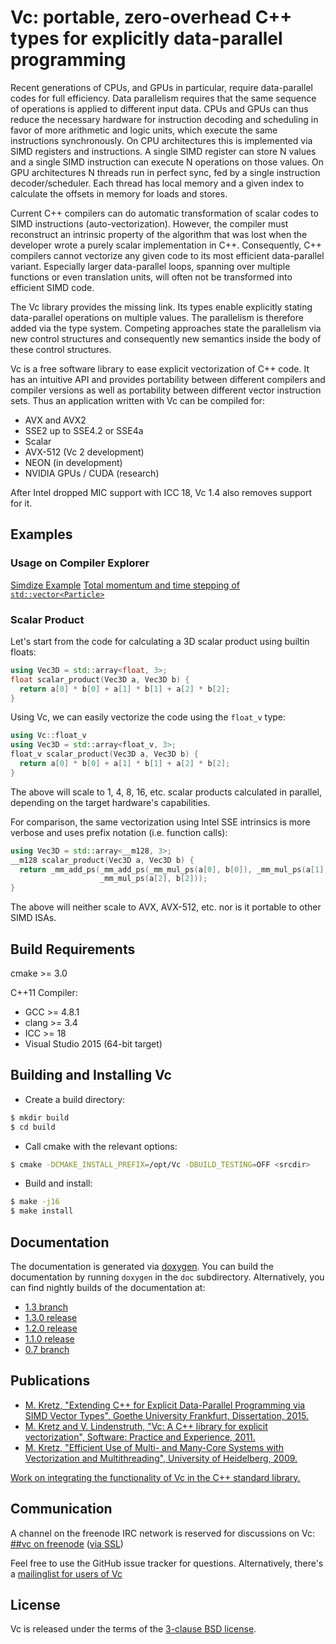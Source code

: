 # Vc: portable, zero-overhead C++ types for explicitly data-parallel programming

Recent generations of CPUs, and GPUs in particular, require data-parallel codes
for full efficiency. Data parallelism requires that the same sequence of
operations is applied to different input data. CPUs and GPUs can thus reduce
the necessary hardware for instruction decoding and scheduling in favor of more
arithmetic and logic units, which execute the same instructions synchronously.
On CPU architectures this is implemented via SIMD registers and instructions.
A single SIMD register can store N values and a single SIMD instruction can
execute N operations on those values. On GPU architectures N threads run in
perfect sync, fed by a single instruction decoder/scheduler. Each thread has
local memory and a given index to calculate the offsets in memory for loads and
stores.

Current C++ compilers can do automatic transformation of scalar codes to SIMD
instructions (auto-vectorization). However, the compiler must reconstruct an
intrinsic property of the algorithm that was lost when the developer wrote a
purely scalar implementation in C++. Consequently, C++ compilers cannot
vectorize any given code to its most efficient data-parallel variant.
Especially larger data-parallel loops, spanning over multiple functions or even
translation units, will often not be transformed into efficient SIMD code.

The Vc library provides the missing link. Its types enable explicitly stating
data-parallel operations on multiple values. The parallelism is therefore added
via the type system. Competing approaches state the parallelism via new control
structures and consequently new semantics inside the body of these control
structures.

Vc is a free software library to ease explicit vectorization of C++ code. It
has an intuitive API and provides portability between different compilers and
compiler versions as well as portability between different vector instruction
sets. Thus an application written with Vc can be compiled for:

* AVX and AVX2
* SSE2 up to SSE4.2 or SSE4a
* Scalar
* AVX-512 (Vc 2 development)
* NEON (in development)
* NVIDIA GPUs / CUDA (research)

After Intel dropped MIC support with ICC 18, Vc 1.4 also removes support for it.

## Examples

### Usage on Compiler Explorer

[Simdize Example](https://godbolt.org/z/wd6uT2)
[Total momentum and time stepping of `std::vector<Particle>`](https://godbolt.org/z/OkejKr)

### Scalar Product

Let's start from the code for calculating a 3D scalar product using builtin floats:
```cpp
using Vec3D = std::array<float, 3>;
float scalar_product(Vec3D a, Vec3D b) {
  return a[0] * b[0] + a[1] * b[1] + a[2] * b[2];
}
```
Using Vc, we can easily vectorize the code using the `float_v` type:
```cpp
using Vc::float_v
using Vec3D = std::array<float_v, 3>;
float_v scalar_product(Vec3D a, Vec3D b) {
  return a[0] * b[0] + a[1] * b[1] + a[2] * b[2];
}
```
The above will scale to 1, 4, 8, 16, etc. scalar products calculated in parallel, depending
on the target hardware's capabilities.

For comparison, the same vectorization using Intel SSE intrinsics is more verbose and uses
prefix notation (i.e. function calls):
```cpp
using Vec3D = std::array<__m128, 3>;
__m128 scalar_product(Vec3D a, Vec3D b) {
  return _mm_add_ps(_mm_add_ps(_mm_mul_ps(a[0], b[0]), _mm_mul_ps(a[1], b[1])),
                    _mm_mul_ps(a[2], b[2]));
}
```
The above will neither scale to AVX, AVX-512, etc. nor is it portable to other SIMD ISAs.

## Build Requirements

cmake >= 3.0

C++11 Compiler:

* GCC >= 4.8.1
* clang >= 3.4
* ICC >= 18
* Visual Studio 2015 (64-bit target)


## Building and Installing Vc

* Create a build directory:

```sh
$ mkdir build
$ cd build
```

* Call cmake with the relevant options:

```sh
$ cmake -DCMAKE_INSTALL_PREFIX=/opt/Vc -DBUILD_TESTING=OFF <srcdir>
```

* Build and install:

```sh
$ make -j16
$ make install
```

## Documentation

The documentation is generated via [doxygen](http://doxygen.org). You can build
the documentation by running `doxygen` in the `doc` subdirectory.
Alternatively, you can find nightly builds of the documentation at:

* [1.3 branch](https://web-docs.gsi.de/~mkretz/Vc-1.3/)
* [1.3.0 release](https://web-docs.gsi.de/~mkretz/Vc-1.3.0/)
* [1.2.0 release](https://web-docs.gsi.de/~mkretz/Vc-1.2.0/)
* [1.1.0 release](https://web-docs.gsi.de/~mkretz/Vc-1.1.0/)
* [0.7 branch](https://web-docs.gsi.de/~mkretz/Vc-0.7/)

## Publications

* [M. Kretz, "Extending C++ for Explicit Data-Parallel Programming via SIMD
  Vector Types", Goethe University Frankfurt, Dissertation,
  2015.](http://publikationen.ub.uni-frankfurt.de/frontdoor/index/index/docId/38415)
* [M. Kretz and V. Lindenstruth, "Vc: A C++ library for explicit
  vectorization", Software: Practice and Experience,
  2011.](http://dx.doi.org/10.1002/spe.1149)
* [M. Kretz, "Efficient Use of Multi- and Many-Core Systems with Vectorization
  and Multithreading", University of Heidelberg,
  2009.](http://code.compeng.uni-frankfurt.de/attachments/13/Diplomarbeit.pdf)

[Work on integrating the functionality of Vc in the C++ standard library.](
https://github.com/VcDevel/Vc/wiki/ISO-Standardization-of-the-Vector-classes)

## Communication

A channel on the freenode IRC network is reserved for discussions on Vc:
[##vc on freenode](irc://chat.freenode.net:6667/##vc)
([via SSL](ircs://chat.freenode.net:6697/##vc))

Feel free to use the GitHub issue tracker for questions.
Alternatively, there's a [mailinglist for users of
Vc](https://compeng.uni-frankfurt.de/mailman/listinfo/vc)

## License

Vc is released under the terms of the [3-clause BSD license](http://opensource.org/licenses/BSD-3-Clause).
